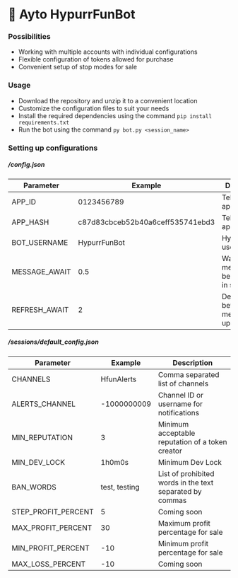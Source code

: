 # 🐰 Ayto HypurrFunBot

### Possibilities
- Working with multiple accounts with individual configurations
- Flexible configuration of tokens allowed for purchase
- Convenient setup of stop modes for sale

### Usage
- Download the repository and unzip it to a convenient location
- Customize the configuration files to suit your needs
- Install the required dependencies using the command `pip install requirements.txt`
- Run the bot using the command `py bot.py <session_name>`

### Setting up configurations
##### /config.json
Parameter        | Example                             | Description
-----------------|-------------------------------------|------------------------------------------------
APP_ID           | 0123456789                          | Telegram app api id
APP_HASH         | c87d83cbceb52b40a6ceff535741ebd3    | Telegram app api hash
BOT_USERNAME     | HypurrFunBot                        | HypurrFunBot username
MESSAGE_AWAIT    | 0.5                                 | Waiting for message to be received in seconds
REFRESH_AWAIT    | 2                                   | Delay between message updates

##### /sessions/default_config.json
Parameter              | Example            | Description
-----------------------|--------------------|-----------------------------------------------------------
CHANNELS               | HfunAlerts         | Comma separated list of channels
ALERTS_CHANNEL         | -1000000009        | Channel ID or username for notifications
MIN_REPUTATION         | 3                  | Minimum acceptable reputation of a token creator
MIN_DEV_LOCK           | 1h0m0s             | Minimum Dev Lock
BAN_WORDS              | test, testing      | List of prohibited words in the text separated by commas
STEP_PROFIT_PERCENT    | 5                  | Coming soon
MAX_PROFIT_PERCENT     | 30                 | Maximum profit percentage for sale
MIN_PROFIT_PERCENT     | -10                | Minimum profit percentage for sale
MAX_LOSS_PERCENT       | -10                | Coming soon
